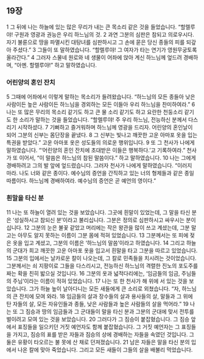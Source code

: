 ## 19장
1 그 뒤에 나는 하늘에 있는 많은 무리가 내는 큰 목소리 같은 것을 들었습니다. “할렐루야! 구원과 영광과 권능은 우리 하느님의 것.
2 과연 그분의 심판은 참되고 의로우시다. 자기 불륜으로 땅을 파멸시킨 대탕녀를 심판하시고 그 손에 묻은 당신 종들의 피를 되갚아 주셨다.”
3 그들이 또 말하였습니다. “할렐루야! 그 여자가 타는 연기가 영원무궁토록 올라간다.”
4 그러자 스물네 원로와 네 생물이 어좌에 앉아 계신 하느님께 엎드려 경배하며, “아멘. 할렐루야!” 하고 말하였습니다.
### 어린양의 혼인 잔치
5 그때에 어좌에서 이렇게 말하는 목소리가 들려왔습니다. “하느님의 모든 종들아 낮은 사람이든 높은 사람이든 하느님을 경외하는 모든 이들아 우리 하느님을 찬미하여라.”
6 나는 또 많은 무리의 목소리 같기도 하고 큰 물 소리 같기도 하고 요란한 천둥소리 같기도 한 소리가 말하는 것을 들었습니다. “할렐루야! 주 우리 하느님, 전능하신 분께서 다스리기 시작하셨다.
7 기뻐하고 즐거워하며 하느님께 영광을 드리자. 어린양의 혼인날이 되어 그분의 신부는 몸단장을 끝냈다.
8 그 신부는 빛나고 깨끗한 고운 아마포 옷을 입는 특권을 받았다.” 고운 아마포 옷은 성도들의 의로운 행위입니다.
9 또 그 천사가 나에게 말하였습니다. “‘어린양의 혼인 잔치에 초대받은 이들은 행복하다.’고 기록하여라.” 천사가 또 이어서, “이 말씀은 하느님의 참된 말씀이다.” 하고 말하였습니다.
10 나는 그에게 경배하려고 그의 발 앞에 엎드렸습니다. 그러자 천사가 나에게 말하였습니다. “이러지 마라. 나도 너와 같은 종이다. 예수님의 증언을 간직하고 있는 너의 형제들과 같은 종일 따름이다. 하느님께 경배하여라. 예수님의 증언은 곧 예언의 영이다.”
### 흰말을 타신 분
11 나는 또 하늘이 열려 있는 것을 보았습니다. 그곳에 흰말이 있었는데, 그 말을 타신 분은 ‘성실하시고 참되신 분’이라고 불리십니다. 그분은 정의로 심판하시고 싸우시는 분이십니다.
12 그분의 눈은 불꽃 같았고 머리에는 작은 왕관을 많이 쓰고 계셨는데, 그분 말고는 아무도 알지 못하는 이름이 그분 몸에 적혀 있었습니다.
13 그분께서는 또 피에 젖은 옷을 입고 계셨고, 그분의 이름은 ‘하느님의 말씀’이라고 하였습니다.
14 그리고 하늘의 군대가 희고 깨끗한 고운 아마포 옷을 입고서 흰말을 타고 그분을 따르고 있었습니다.
15 그분의 입에서는 날카로운 칼이 나오는데, 그 칼로 민족들을 치시려는 것이었습니다. 그분께서는 쇠 지팡이로 그들을 다스리시고, 전능하신 하느님의 격렬한 진노의 포도주를 짜는 확을 친히 밟으실 것입니다.
16 그분의 옷과 넓적다리에는, ‘임금들의 임금, 주님들의 주님’이라는 이름이 적혀 있었습니다.
17 나는 또 한 천사가 해 위에 서 있는 것을 보았습니다. 그가 하늘 높이 날아다니는 모든 새들에게 큰 소리로 외쳤습니다. “자, 하느님의 큰 잔치에 모여 와라.
18 임금들의 살과 장수들의 살과 용사들의 살, 말들과 그 위에 탄 자들의 살, 모든 자유인들과 종들, 낮은 사람들과 높은 사람들의 살을 먹어라.”
19 나는 또 그 짐승과 땅의 임금들과 그 군대들이 말을 타신 분과 그분의 군대에 맞서 전투를 벌이려고 모여 있는 것을 보았습니다.
20 그러다가 그 짐승이 붙잡혔습니다. 그 짐승 앞에서 표징들을 일으키던 거짓 예언자도 함께 붙잡혔습니다. 그 거짓 예언자는 그 표징들을 가지고, 짐승의 표를 받은 자들과 짐승의 상에 경배하는 자들을 속였던 것입니다. 그 둘은 유황이 타오르는 불 못에 산 채로 던져졌습니다.
21 남은 자들은 말을 타신 분의 입에서 나온 칼에 맞아 죽었습니다. 그리고 모든 새들이 그들의 살을 배불리 먹었습니다.
